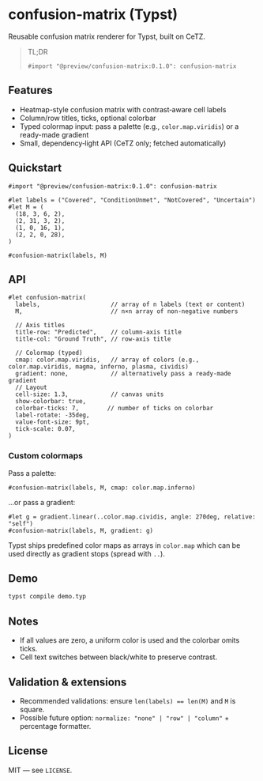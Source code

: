 # confusion-matrix (Typst)

Reusable confusion matrix renderer for Typst, built on CeTZ.

> TL;DR
>
> ```typst
> #import "@preview/confusion-matrix:0.1.0": confusion-matrix
> ```

## Features

- Heatmap-style confusion matrix with contrast‑aware cell labels
- Column/row titles, ticks, optional colorbar
- Typed colormap input: pass a palette (e.g., `color.map.viridis`) or a ready-made gradient
- Small, dependency‑light API (CeTZ only; fetched automatically)

## Quickstart

```typst
#import "@preview/confusion-matrix:0.1.0": confusion-matrix

#let labels = ("Covered", "ConditionUnmet", "NotCovered", "Uncertain")
#let M = (
  (18, 3, 6, 2),
  (2, 31, 3, 2),
  (1, 0, 16, 1),
  (2, 2, 0, 28),
)

#confusion-matrix(labels, M)
```

## API

```typst
#let confusion-matrix(
  labels,                    // array of n labels (text or content)
  M,                         // n×n array of non-negative numbers

  // Axis titles
  title-row: "Predicted",    // column-axis title
  title-col: "Ground Truth", // row-axis title

  // Colormap (typed)
  cmap: color.map.viridis,   // array of colors (e.g., color.map.viridis, magma, inferno, plasma, cividis)
  gradient: none,            // alternatively pass a ready-made gradient
  // Layout
  cell-size: 1.3,            // canvas units
  show-colorbar: true,
  colorbar-ticks: 7,        // number of ticks on colorbar
  label-rotate: -35deg,
  value-font-size: 9pt,
  tick-scale: 0.07,
)
```

### Custom colormaps

Pass a palette:

```typst
#confusion-matrix(labels, M, cmap: color.map.inferno)
```

…or pass a gradient:

```typst
#let g = gradient.linear(..color.map.cividis, angle: 270deg, relative: "self")
#confusion-matrix(labels, M, gradient: g)
```

Typst ships predefined color maps as arrays in `color.map` which can be used directly as gradient stops (spread with `..`).

## Demo

```bash
typst compile demo.typ
```

## Notes

- If all values are zero, a uniform color is used and the colorbar omits ticks.
- Cell text switches between black/white to preserve contrast.

## Validation & extensions

- Recommended validations: ensure `len(labels) == len(M)` and `M` is square.
- Possible future option: `normalize: "none" | "row" | "column"` + percentage formatter.

## License

MIT — see `LICENSE`.
